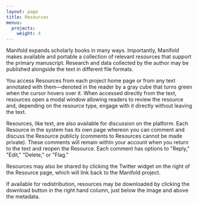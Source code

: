 ```yaml
---
layout: page
title: Resources
menus:
  projects:
    weight: 4
---
```



Manifold expands scholarly books in many ways. Importantly, Manifold makes available and portable a collection of relevant resources that support the primary manuscript. Research and data collected by the author may be published alongside the text in different file formats.

You access Resources from each project home page or from any text annotated with them—denoted in the reader by a gray cube that turns green when the cursor hovers over it. When accessed directly from the text, resources open a modal window allowing readers to review the resource and, depending on the resource type, engage with it directly without leaving the text.

Resources, like text, are also available for discussion on the platform. Each Resource in the system has its own page whereon you can comment and discuss the Resource publicly (comments to Resources cannot be made private). These comments will remain within your account when you return to the text and reopen the Resource. Each comment has options to "Reply," "Edit," "Delete," or "Flag."

Resources may also be shared by clicking the Twitter widget on the right of the Resource page, which will link back to the Manifold project.

If available for redistribution, resources may be downloaded by clicking the download button in the right hand column, just below the image and above the metadata.
